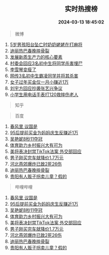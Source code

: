 <div align="center"><h2>实时热搜榜</h2><h4>2024-03-13 18:45:02</h4></div>

> 微博  

1. [5岁男孩阳台坠亡时奶奶姥姥在打麻将](https://s.weibo.com/weibo?q=%235%E5%B2%81%E7%94%B7%E5%AD%A9%E9%98%B3%E5%8F%B0%E5%9D%A0%E4%BA%A1%E6%97%B6%E5%A5%B6%E5%A5%B6%E5%A7%A5%E5%A7%A5%E5%9C%A8%E6%89%93%E9%BA%BB%E5%B0%86%23&t=31&band_rank=1&Refer=top)<br />
2. [迪丽热巴春晚摔骨裂](https://s.weibo.com/weibo?q=%E8%BF%AA%E4%B8%BD%E7%83%AD%E5%B7%B4%E6%98%A5%E6%99%9A%E6%91%94%E9%AA%A8%E8%A3%82&t=31&band_rank=2&Refer=top)<br />
3. [发展新质生产力的核心要素](https://s.weibo.com/weibo?q=%23%E5%8F%91%E5%B1%95%E6%96%B0%E8%B4%A8%E7%94%9F%E4%BA%A7%E5%8A%9B%E7%9A%84%E6%A0%B8%E5%BF%83%E8%A6%81%E7%B4%A0%23&t=31&band_rank=3&Refer=top)<br />
4. [村委会回应3名初中生将同学杀害埋尸](https://s.weibo.com/weibo?q=%23%E6%9D%91%E5%A7%94%E4%BC%9A%E5%9B%9E%E5%BA%943%E5%90%8D%E5%88%9D%E4%B8%AD%E7%94%9F%E5%B0%86%E5%90%8C%E5%AD%A6%E6%9D%80%E5%AE%B3%E5%9F%8B%E5%B0%B8%23&t=31&band_rank=4&Refer=top)<br />
5. [李雪琴变瘦了](https://s.weibo.com/weibo?q=%23%E6%9D%8E%E9%9B%AA%E7%90%B4%E5%8F%98%E7%98%A6%E4%BA%86%23&t=31&band_rank=5&Refer=top)<br />
6. [网传3名初中生霸凌同学并将其杀害](https://s.weibo.com/weibo?q=%23%E7%BD%91%E4%BC%A03%E5%90%8D%E5%88%9D%E4%B8%AD%E7%94%9F%E9%9C%B8%E5%87%8C%E5%90%8C%E5%AD%A6%E5%B9%B6%E5%B0%86%E5%85%B6%E6%9D%80%E5%AE%B3%23&t=31&band_rank=6&Refer=top)<br />
7. [女子过年买金仅一月小赚近1万](https://s.weibo.com/weibo?q=%23%E5%A5%B3%E5%AD%90%E8%BF%87%E5%B9%B4%E4%B9%B0%E9%87%91%E4%BB%85%E4%B8%80%E6%9C%88%E5%B0%8F%E8%B5%9A%E8%BF%911%E4%B8%87%23&t=31&band_rank=7&Refer=top)<br />
8. [刘宇方回应抄袭张艺兴争议](https://s.weibo.com/weibo?q=%23%E5%88%98%E5%AE%87%E6%96%B9%E5%9B%9E%E5%BA%94%E6%8A%84%E8%A2%AD%E5%BC%A0%E8%89%BA%E5%85%B4%E4%BA%89%E8%AE%AE%23&t=31&band_rank=8&Refer=top)<br />
9. [小学生用电话手表打120救摔伤老人](https://s.weibo.com/weibo?q=%23%E5%B0%8F%E5%AD%A6%E7%94%9F%E7%94%A8%E7%94%B5%E8%AF%9D%E6%89%8B%E8%A1%A8%E6%89%93120%E6%95%91%E6%91%94%E4%BC%A4%E8%80%81%E4%BA%BA%23&t=31&band_rank=9&Refer=top)<br />

> 知乎  


> 百度  

1. [春风里 议国是](https://www.baidu.com/s?wd=%E6%98%A5%E9%A3%8E%E9%87%8C+%E8%AE%AE%E5%9B%BD%E6%98%AF&sa=fyb_news&rsv_dl=fyb_news)<br />
2. [95后提前买金为妈妈庆生反赚近1万](https://www.baidu.com/s?wd=95%E5%90%8E%E6%8F%90%E5%89%8D%E4%B9%B0%E9%87%91%E4%B8%BA%E5%A6%88%E5%A6%88%E5%BA%86%E7%94%9F%E5%8F%8D%E8%B5%9A%E8%BF%911%E4%B8%87&sa=fyb_news&rsv_dl=fyb_news)<br />
3. [吴艳妮8秒11夺冠](https://www.baidu.com/s?wd=%E5%90%B4%E8%89%B3%E5%A6%AE8%E7%A7%9211%E5%A4%BA%E5%86%A0&sa=fyb_news&rsv_dl=fyb_news)<br />
4. [体育助力乡村振兴大有可为](https://www.baidu.com/s?wd=%E4%BD%93%E8%82%B2%E5%8A%A9%E5%8A%9B%E4%B9%A1%E6%9D%91%E6%8C%AF%E5%85%B4%E5%A4%A7%E6%9C%89%E5%8F%AF%E4%B8%BA&sa=fyb_news&rsv_dl=fyb_news)<br />
5. [美将表决封禁TikTok法案 外交部回应](https://www.baidu.com/s?wd=%E7%BE%8E%E5%B0%86%E8%A1%A8%E5%86%B3%E5%B0%81%E7%A6%81TikTok%E6%B3%95%E6%A1%88+%E5%A4%96%E4%BA%A4%E9%83%A8%E5%9B%9E%E5%BA%94&sa=fyb_news&rsv_dl=fyb_news)<br />
6. [男子刚买完车就降价1.7万元](https://www.baidu.com/s?wd=%E7%94%B7%E5%AD%90%E5%88%9A%E4%B9%B0%E5%AE%8C%E8%BD%A6%E5%B0%B1%E9%99%8D%E4%BB%B71.7%E4%B8%87%E5%85%83&sa=fyb_news&rsv_dl=fyb_news)<br />
7. [河北燕郊爆炸已致2死26伤](https://www.baidu.com/s?wd=%23%E7%87%95%E9%83%8A%E5%8F%91%E7%94%9F%E7%88%86%E7%82%B8%23&sa=fyb_news&rsv_dl=fyb_news)<br />
8. [迪丽热巴春晚摔骨裂](https://www.baidu.com/s?wd=%E8%BF%AA%E4%B8%BD%E7%83%AD%E5%B7%B4%E6%98%A5%E6%99%9A%E6%91%94%E9%AA%A8%E8%A3%82&sa=fyb_news&rsv_dl=fyb_news)<br />
9. [贵阳有人贩子拐卖儿童？假的](https://www.baidu.com/s?wd=%E8%B4%B5%E9%98%B3%E6%9C%89%E4%BA%BA%E8%B4%A9%E5%AD%90%E6%8B%90%E5%8D%96%E5%84%BF%E7%AB%A5%EF%BC%9F%E5%81%87%E7%9A%84&sa=fyb_news&rsv_dl=fyb_news)<br />

> 哔哩哔哩  

1. [春风里 议国是](https://www.baidu.com/s?wd=%E6%98%A5%E9%A3%8E%E9%87%8C+%E8%AE%AE%E5%9B%BD%E6%98%AF&sa=fyb_news&rsv_dl=fyb_news)<br />
2. [95后提前买金为妈妈庆生反赚近1万](https://www.baidu.com/s?wd=95%E5%90%8E%E6%8F%90%E5%89%8D%E4%B9%B0%E9%87%91%E4%B8%BA%E5%A6%88%E5%A6%88%E5%BA%86%E7%94%9F%E5%8F%8D%E8%B5%9A%E8%BF%911%E4%B8%87&sa=fyb_news&rsv_dl=fyb_news)<br />
3. [吴艳妮8秒11夺冠](https://www.baidu.com/s?wd=%E5%90%B4%E8%89%B3%E5%A6%AE8%E7%A7%9211%E5%A4%BA%E5%86%A0&sa=fyb_news&rsv_dl=fyb_news)<br />
4. [体育助力乡村振兴大有可为](https://www.baidu.com/s?wd=%E4%BD%93%E8%82%B2%E5%8A%A9%E5%8A%9B%E4%B9%A1%E6%9D%91%E6%8C%AF%E5%85%B4%E5%A4%A7%E6%9C%89%E5%8F%AF%E4%B8%BA&sa=fyb_news&rsv_dl=fyb_news)<br />
5. [美将表决封禁TikTok法案 外交部回应](https://www.baidu.com/s?wd=%E7%BE%8E%E5%B0%86%E8%A1%A8%E5%86%B3%E5%B0%81%E7%A6%81TikTok%E6%B3%95%E6%A1%88+%E5%A4%96%E4%BA%A4%E9%83%A8%E5%9B%9E%E5%BA%94&sa=fyb_news&rsv_dl=fyb_news)<br />
6. [男子刚买完车就降价1.7万元](https://www.baidu.com/s?wd=%E7%94%B7%E5%AD%90%E5%88%9A%E4%B9%B0%E5%AE%8C%E8%BD%A6%E5%B0%B1%E9%99%8D%E4%BB%B71.7%E4%B8%87%E5%85%83&sa=fyb_news&rsv_dl=fyb_news)<br />
7. [河北燕郊爆炸已致2死26伤](https://www.baidu.com/s?wd=%23%E7%87%95%E9%83%8A%E5%8F%91%E7%94%9F%E7%88%86%E7%82%B8%23&sa=fyb_news&rsv_dl=fyb_news)<br />
8. [迪丽热巴春晚摔骨裂](https://www.baidu.com/s?wd=%E8%BF%AA%E4%B8%BD%E7%83%AD%E5%B7%B4%E6%98%A5%E6%99%9A%E6%91%94%E9%AA%A8%E8%A3%82&sa=fyb_news&rsv_dl=fyb_news)<br />
9. [贵阳有人贩子拐卖儿童？假的](https://www.baidu.com/s?wd=%E8%B4%B5%E9%98%B3%E6%9C%89%E4%BA%BA%E8%B4%A9%E5%AD%90%E6%8B%90%E5%8D%96%E5%84%BF%E7%AB%A5%EF%BC%9F%E5%81%87%E7%9A%84&sa=fyb_news&rsv_dl=fyb_news)<br />
